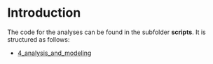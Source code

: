# Introduction

The code for the analyses can be found in the subfolder **scripts**. It is structured as follows:

* [4_analysis_and_modeling](https://github.com/h-gear/revolution/tree/main/scripts/4_analysis_and_modeling)